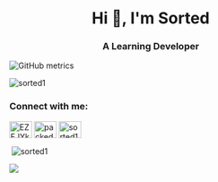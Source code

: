 <h1 align="center">Hi 👋, I'm Sorted</h1>
<h3 align="center">A Learning Developer</h3>

![GitHub metrics](https://metrics.lecoq.io/Sorted1)  

<p align="left"> <img src="https://komarev.com/ghpvc/?username=sorted1&label=Profile%20views&color=0e75b6&style=flat" alt="sorted1" /> </p>

<h3 align="left">Connect with me:</h3>
<p align="left">
<a href="https://discord.gg/CUGdc9h7Y2" target="blank"><img align="center" src="https://raw.githubusercontent.com/rahuldkjain/github-profile-readme-generator/master/src/images/icons/Social/discord.svg" alt="EZEJYkhhdf" height="30" width="40" /></a>
<a href="https://dev.to/packed1" target="blank"><img align="center" src="https://raw.githubusercontent.com/rahuldkjain/github-profile-readme-generator/master/src/images/icons/Social/devto.svg" alt="packed1" height="30" width="40" /></a>
<a href="https://instagram.com/sorted1415" target="blank"><img align="center" src="https://raw.githubusercontent.com/rahuldkjain/github-profile-readme-generator/master/src/images/icons/Social/instagram.svg" alt="sorted1415" height="30" width="40" /></a>
</p>

<p>&nbsp;<img align="center" src="https://github-readme-stats.vercel.app/api?username=Sorted1&theme=dark&hide_border=false&include_all_commits=true&count_private=true" alt="sorted1" /></p>
<p><img align="center" src="https://github-readme-stats.vercel.app/api/top-langs/?username=Sorted1&theme=dark&hide_border=false&include_all_commits=true&count_private=true&layout=compact" /></p>
